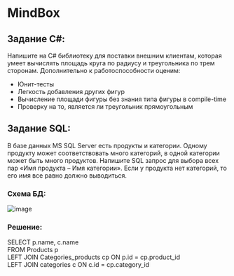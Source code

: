 # MindBox
## Задание C#:
 Напишите на C# библиотеку для поставки внешним клиентам, которая умеет вычислять площадь круга по радиусу и треугольника по трем сторонам. Дополнительно к работоспособности оценим:

* Юнит-тесты
* Легкость добавления других фигур
* Вычисление площади фигуры без знания типа фигуры в compile-time
* Проверку на то, является ли треугольник прямоугольным

## Задание SQL:
 В базе данных MS SQL Server есть продукты и категории. Одному продукту может соответствовать много категорий, в одной категории может быть много продуктов. Напишите SQL запрос для выбора всех пар «Имя продукта – Имя категории». Если у продукта нет категорий, то его имя все равно должно выводиться.
### Схема БД:
![image](https://github.com/Haron178/MindBox/assets/136243354/01f8565d-5a98-4a75-8780-49151101b2f6)
### Решение:
SELECT p.name, c.name \
FROM Products p \
LEFT JOIN Categories_products cp ON p.id = cp.product_id \
LEFT JOIN categories c ON c.id = cp.category_id
